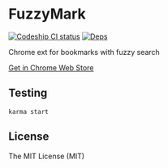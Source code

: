 # FuzzyMark
[![Codeship CI status](https://img.shields.io/codeship/f9b6a2d0-6e81-0133-7d59-7273d488d42e.svg)](https://codeship.com/projects/115871)
[![Deps](https://david-dm.org/YurySolovyov/fuzzymark.svg)](https://david-dm.org/YurySolovyov/fuzzymark)

Chrome ext for bookmarks with fuzzy search

[Get in Chrome Web Store](https://chrome.google.com/webstore/detail/fuzzymark/gppgpbipgmdlganikpmhlhpeiclokdgh)

## Testing
`karma start`

## License
The MIT License (MIT)
